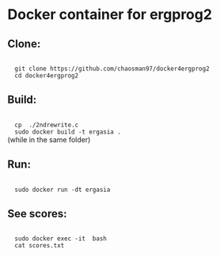 <h1>Docker container for ergprog2 </h1>
<h2>Clone:</h2>
<code>
  git clone https://github.com/chaosman97/docker4ergprog2
  cd docker4ergprog2
</code>
<h2>Build:</h2>
<code>
  cp <c file of your paper> ./2ndrewrite.c
  sudo docker build -t ergasia .
</code>(while in the same folder)
<h2>Run:</h2>
<code>
  sudo docker run -dt ergasia
</code>
<h2>See scores:</h2>
<code>
  sudo docker exec -it <what run step outputs> bash
  cat scores.txt
</code>
